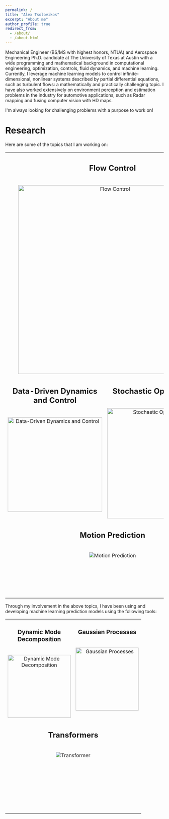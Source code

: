 ```yaml
---
permalink: /
title: "Alex Tsolovikos"
excerpt: "About me"
author_profile: true
redirect_from: 
  - /about/
  - /about.html
---
```


Mechanical Engineer (BS/MS with highest honors, NTUA) and Aerospace Engineering Ph.D. candidate at The University of Texas at Austin with a wide programming and mathematical background in computational engineering, optimization, controls, fluid dynamics, and machine learning. Currently, I leverage machine learning models to control infinite-dimensional, nonlinear systems described by partial differential equations, such as turbulent flows: a mathematically and practically challenging topic. I have also worked extensively on environment perception and estimation problems in the industry for automotive applications, such as Radar mapping and fusing computer vision with HD maps.

I'm always looking for challenging problems with a purpose to work on!


# Research

Here are some of the topics that I am working on:


<table style="margin-left: auto; margin-right: auto; border: 0px;">
  <tbody>
    <tr>
      <td colspan=2 style="width: 600px; height: 250px; text-align: center; vertical-align: top; border: 0px;">
        <h2>Flow Control</h2>
        <br>
        <img src="https://alextsolovikos.github.io/docs/multiple_lsms_dns_overview.png" alt="Flow Control" width="600px">
      </td>
    </tr>
    <tr>
      <td style="width: 300px; height: 250px; text-align: center; vertical-align: top; border: 0px;">
        <h2>Data-Driven Dynamics and Control</h2>
        <br>
        <img src="https://alextsolovikos.github.io/docs/deep_gp_koopman_example.png" alt="Data-Driven Dynamics and Control" width="300px">
      </td>
      <td style="width: 300px; height: 250px; text-align: center; vertical-align: top; border: 0px;">
        <h2>Stochastic Optimal Control</h2>
        <br>
        <img src="https://alextsolovikos.github.io/docs/greedy_covariance_2d.png" alt="Stochastic Optimal Control" width="350px">
      </td>
    </tr>
    <tr>
      <td colspan=2 style="width: 600px; height: 250px; text-align: center; vertical-align: top; border: 0px;">
        <h2>Motion Prediction</h2>
        <br>
        <img src="https://alextsolovikos.github.io/docs/transformer_example_prediction.png" alt="Motion Prediction" width="auto" width="500px">
      </td>
    </tr>
  </tbody>
</table>


Through my involvement in the above topics, I have been using and developing machine learning prediction models using the following tools:


<table style="margin-left: auto; margin-right: auto; border: 0px;">
  <tbody>
    <tr>
      <td style="width: 200px; height: 200px; text-align: center; vertical-align: top; border: 0px;">
        <h3>Dynamic Mode Decomposition</h3>
        <br>
        <img src="https://alextsolovikos.github.io/docs/dmd_sketch.png" alt="Dynamic Mode Decomposition" width="200px">
      </td>
      <td style="width: 200px; height: 200px; text-align: center; vertical-align: top; border: 0px;">
        <h3>Gaussian Processes</h3>
        <br>
        <img src="https://alextsolovikos.github.io/docs/gp_sketch.png" alt="Gaussian Processes" width="200px">
      </td>
    </tr>
    <tr>
      <td colspan=2 style="width: 400px; height: 300px; text-align: center; vertical-align: top; border: 0px;">
        <h2>Transformers</h2>
        <br>
        <img src="https://alextsolovikos.github.io/docs/transformer_sketch.png" alt="Transformer" width="auto" width="300px">
      </td>
    </tr>
  </tbody>
</table>


